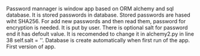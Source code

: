 Password mannager is window app based on ORM alchemy and sql database. It is stored passwords in database. Stored passwords are hased wiht SHA256.
For add new passwords and then read them, password for encryption is needed. It is put by user. There is optional salt for password end it has defoult value. It is recomended to change it in alchemy2.py in line 38 self.salt = ''.
Database is create automatically when first run of the app.
First version of app. 